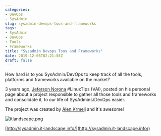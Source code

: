 ```yaml
---
categories:
- DevOps
- SysAdmin
slug: sysadmin-devops-toos-and-frameworks
tags:
- SysAdmin
- DevOps
- Tools
- Frameworks
title: "Sysadmin Devops Toos and Frameworks"
date: 2019-12-05T02:21:55Z
draft: false
---
```


How hard is to you SysAdmin/DevOps to keep track of all the tools, platforms and frameworks available on the market?

3 years ago, [Jeferson Norona](https://twitter.com/badtux_) #LinuxTips (VAI), posted on his personal page about a project responsible to gather all those tools and frameworks and consolidate it, to our life of SysAdmins/DevOps easier.

The project was created by [Alen Krmelj](blackbird.si) and it's awesome!

![itlandscape.png](/2019/12/itlandscape.png)

[http://sysadmin.it-landscape.info/](http://sysadmin.it-landscape.info/)
